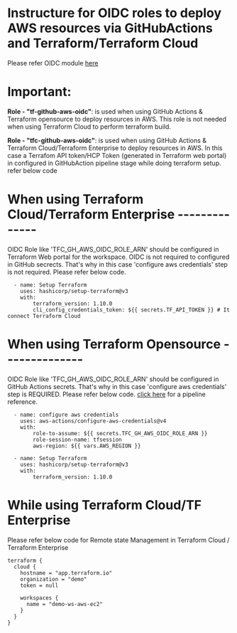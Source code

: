 # Instructure for OIDC roles to deploy AWS resources via GitHubActions and Terraform/Terraform Cloud 

Please refer OIDC module [here](https://github.com/e2eSolutionArchitect/terraform-aws-iam-oidc-role)


# Important:

**Role - "tf-github-aws-oidc"**: is used when using GitHub Actions & Terraform opensource to deploy resources in AWS. This role is not needed when using Terraform Cloud to perform terraform build. 

**Role - "tfc-github-aws-oidc"**: is used when using GitHub Actions & Terraform Cloud/Terraform Enterprise to deploy resources in AWS. In this case a Terrafom API token/HCP Token (generated in Terraform web portal) in configured in GitHubAction pipeline stage while doing terraform setup. refer below code

# When using Terraform Cloud/Terraform Enterprise --------------
OIDC Role like 'TFC_GH_AWS_OIDC_ROLE_ARN' should be configured in Terraform Web portal for the workspace. OIDC is not required to configured in GitHub secrects. That's why in this case 'configure aws credentials' step is not required. Please refer below code.  
```
  - name: Setup Terraform
    uses: hashicorp/setup-terraform@v3
    with:
        terraform_version: 1.10.0
        cli_config_credentials_token: ${{ secrets.TF_API_TOKEN }} # It connect Terraform Cloud
```


# When using Terraform Opensource --------------

OIDC Role like 'TFC_GH_AWS_OIDC_ROLE_ARN' should be configured in GitHub Actions secrets. That's why in this case 'configure aws credentials' step is REQUIRED. 
Please refer below code. [click here](https://github.com/e2eSolutionArchitect/github-actions/blob/main/.github/workflows/tfc-gh-aws-plan-mock-workflow.yml) for a pipeline reference. 

```
  - name: configure aws credentials
    uses: aws-actions/configure-aws-credentials@v4
    with:
        role-to-assume: ${{ secrets.TFC_GH_AWS_OIDC_ROLE_ARN }}
        role-session-name: tfsession
        aws-region: ${{ vars.AWS_REGION }}

  - name: Setup Terraform
    uses: hashicorp/setup-terraform@v3
    with:
        terraform_version: 1.10.0
```

# While using Terraform Cloud/TF Enterprise

Please refer below code for Remote state Management in Terraform Cloud / Terraform Enterprise
```
terraform {
  cloud {
    hostname = "app.terraform.io"
    organization = "demo"
    token = null
    
    workspaces {
      name = "demo-ws-aws-ec2"
    }
  }
}
```
